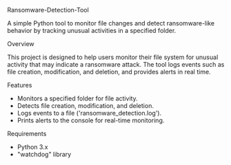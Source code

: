 Ransomware-Detection-Tool

A simple Python tool to monitor file changes and detect ransomware-like behavior by tracking unusual activities in a specified folder.

Overview

This project is designed to help users monitor their file system for unusual activity that may indicate a ransomware attack. The tool logs events such as file creation, modification, and deletion, and provides alerts in real time.

Features

- Monitors a specified folder for file activity.
- Detects file creation, modification, and deletion.
- Logs events to a file ('ransomware_detection.log').
- Prints alerts to the console for real-time monitoring.

Requirements

- Python 3.x
- "watchdog" library
